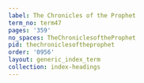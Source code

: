 ```yaml
---
label: The Chronicles of the Prophet
term_no: term47
pages: '359'
no_spaces: TheChroniclesoftheProphet
pid: thechroniclesoftheprophet
order: '0956'
layout: generic_index_term
collection: index-headings
---
```

